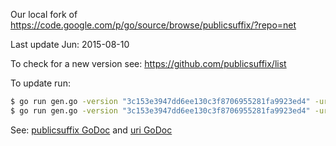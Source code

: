 
Our local fork of https://code.google.com/p/go/source/browse/publicsuffix/?repo=net

Last update Jun: 2015-08-10

To check for a new version see: https://github.com/publicsuffix/list

To update run:
```bash
$ go run gen.go -version "3c153e3947dd6ee130c3f8706955281fa9923ed4" -url "https://raw.githubusercontent.com/publicsuffix/list/3c153e3947dd6ee130c3f8706955281fa9923ed4/public_suffix_list.dat"       > table.go
$ go run gen.go -version "3c153e3947dd6ee130c3f8706955281fa9923ed4" -url "https://raw.githubusercontent.com/publicsuffix/list/3c153e3947dd6ee130c3f8706955281fa9923ed4/public_suffix_list.dat" -test > table_test.go
```

See: [publicsuffix GoDoc](https://godoc.org/github.com/atomx/publicsuffix) and [uri GoDoc](https://godoc.org/github.com/atomx/publicsuffix/uri)

